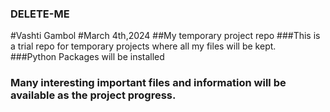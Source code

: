 ### DELETE-ME
#Vashti Gambol
#March 4th,2024
##My temporary project repo
###This is a trial repo for temporary projects where all my files will be kept.  
###Python Packages will be installed
### Many interesting important files and information will be available as the project progress.
